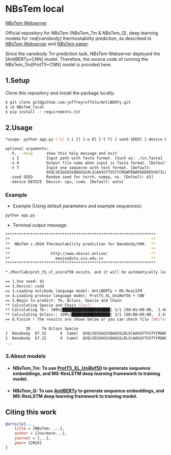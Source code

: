 # NBsTem local
[NBsTem Webserver](http://www.nbscal.online/)

Official repository for NBsTem (NBsTem_Tm & NBsTem_Q), deep learning models for :red[nanobody] thermostability prediction, as described in [NBsTem Webserver](http://www.nbscal.online/) and [NBsTem paper](http://www.nbscal.online/).

Since the nanobody Tm prediction task, NBsTem Webserver deployed the [AntiBERTy+CNN] model. Therefore, the source code of running the NBsTem_Tm[ProtT5+CNN] model is provided here.

## 1.Setup

Clone this repository and install the package locally:
```bash
$ git clone git@github.com:jeffreyruffolo/AntiBERTy.git
$ cd NBsTem_local
$ pip install -r requirements.txt
```

## 2.Usage

```bash
*usage: python app.py [-h] [-i I] [-o O] [-t T] [-seed SEED] [-device DEVICE]

optional arguments:
  -h, --help      show this help message and exit
  -i I            Input path with fasta format. [Such as: ./in.fasta]
  -o O            Output file name when input is fasta format. [Default: "NBsTem_year_month_day.csv"
  -t T            Input one sequecne with text format. [Default:
                  QVQLVESGGGSVQAGGSLRLSCAASGYTVSTYCMGWFRQAPGKEREGVATILGGSTYYGDSVKGRFTISQDNAKNTVYLQMNSLKPEDTAIYYCAGSTVASTGWCSRLRPYDYHYRGQGTQVTVSS]
  -seed SEED      Random seed for torch, numpy, os. [Default: 42]
  -device DEVICE  Device: cpu, cuda. [Default: auto]
```

### Example

- Example (Using default parameters and example sequences):

```bash
python app.py
```

- Terminal output message:

```bash
******************************************************************
**                                                              **
**  NBsTem v.2024 Thermostability prediction for Nanobody/VHH.  **
**                                                              **
**                  http://www.nbscal.online/                   **
**                    maojun@stu.scu.edu.cn                     **
******************************************************************

*./Rostlab/prot_t5_xl_uniref50 exists, and it will be automatically loaded.

== 1.Use seed: 42
== 2.Device: cuda
== 3.Loading antibody language model: AntiBERTy + MS-ResLSTM
== 4.Loading protein language model: ProtT5_XL_UniRef50 + CNN
== 5.Begin to predict: Tm, Qclass, Specie and Chain
** Calculating Specie and Chain [Fast]
** Calculating Tm:: 100%|█████████████████████| 1/1 [00:01<00:00,  1.48s/it]
** Calculating Qclass:: 100%|█████████████████| 1/1 [00:00<00:00,  2.54it/s]
== 6.Finish ! The results are shown below or you can check file [NBsTem-2024-12-13.csv]

         ID     Tm Qclass Specie                                           Sequence
1  Nanobody  67.32      4  Camel  QVQLVESGGGSVQAGGSLRLSCAASGYTVSTYCMGWFRQAPGKERE...
2  Nanobody  67.32      4  Camel  QVQLVESGGGSVQAGGSLRLSCAASGYTVSTYCMGWFRQAPGKERE...
...
```

### 3.About models

- #### **NBsTem_Tm**: To use [ProtT5_XL_UniRef50](https://huggingface.co/Rostlab/prot_t5_xl_uniref50) to generate sequence embeddings, and MS-ResLSTM deep learning framework to training model.

- #### **NBsTem_Q**: To use [AntiBERTy](https://github.com/jeffreyruffolo/AntiBERTy) to generate sequence embeddings, and MS-ResLSTM deep learning framework to training model.

## Citing this work

```bibtex
@article{...,
    title = {NBsTem: ...},
    author = {Jourmore...},
    journal = {...},
    year= {2024}
}
```
